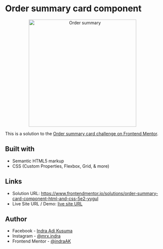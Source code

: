 # Order summary card component

<p align="center">
  <a href="https://ibb.co/k6dw4Cd"><img src="https://i.ibb.co/Dgqv92q/mobile.png" alt="Order summary" width="350" border="0"></a>
</p>

This is a solution to the [Order summary card challenge on Frontend Mentor](https://www.frontendmentor.io/challenges/order-summary-component-QlPmajDUj).

## Built with

- Semantic HTML5 markup
- CSS (Custom Properties, Flexbox, Grid, & more)

## Links

- Solution URL: https://www.frontendmentor.io/solutions/order-summary-card-component-html-and-css-5e2-yygul
- Live Site URL / Demo: [live site URL](https://stoic-sammet-05e508.netlify.app/)

## Author

- Facebook - [Indra Adi Kusuma](https:/facebook.com/profile.php?id=100009019826862)
- Instagram - [@mrx.indra](https://instagram.com/mrx.indra)
- Frontend Mentor - [@indraAK](https://www.frontendmentor.io/profile/indraAK)